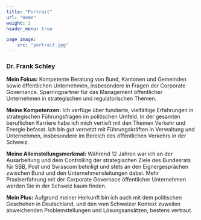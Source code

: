 ```yaml
---
title: "Portrait"
url: "Home"
weight: 2
header_menu: true

page_image:
    src: "portrait.jpg"
---
```

### Dr. Frank Schley
**Mein Fokus:**
Kompetente Beratung von Bund, Kantonen und Gemeinden sowie öffentlichen Unternehmen, insbesondere in Fragen der Corporate Governance. Sparringpartner für das Management öffentlicher Unternehmen in strategischen und regulatorischen Themen. 

**Meine Kompetenzen:**
Ich verfüge über fundierte, vielfältige Erfahrungen in strategischen Führungsfragen im politischen Umfeld. In der gesamten beruflichen Karriere habe ich mich vertieft mit den Themen Verkehr und Energie befasst. Ich bin gut vernetzt mit Führungskräften in Verwaltung und Unternehmen, insbesondere im Bereich des öffentlichen Verkehrs in der Schweiz. 

**Meine Alleinstellungsmerkmal:**
Während 12 Jahren war ich an der Ausarbeitung und dem Controlling der strategischen Ziele des Bundesrats für SBB, Post und Swisscom beteiligt und stets an den Eignergesprächen zwischen Bund und den Unternehmensleitungen dabei. Mehr Praxiserfahrung mit der Corporate Governace öffentlicher Unternehmen werden Sie in der Schweiz kaum finden.

**Mein Plus:**
Aufgrund meiner Herkunft bin ich auch mit dem politischen Geschehen in Deutschland, und den vom Schweizer Kontext zuweilen abweichenden Problemstellungen und Lösungsansätzen, bestens vertraut. 
